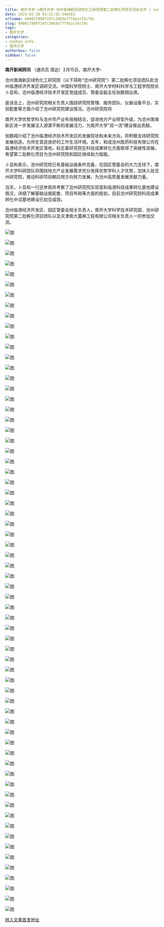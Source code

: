 ```yaml
---
title: 南开大学->南开大学-沧州渤海新区绿色化工研究院第二批孵化项目交流会召开 | nankai.info
date: 2023-02-20 01:21:55.540361
urlname: 040817898f247c2663e77fda1c55c78c
slug: 040817898f247c2663e77fda1c55c78c
tags: 
- 南开大学
categories:
- nankai.info
- 南开大学
authorbox: false
sidebar: false
---
```

**南开新闻网讯** （通讯员 周达）2月15日，南开大学-

沧州渤海新区绿色化工研究院（以下简称“沧州研究院”）第二批孵化项目团队赴沧州临港经济开发区调研交流。中国科学院院士、南开大学材料科学与工程学院院长卜显和，沧州临港经济技术开发区党组成员、管委会副主任张鹏翔出席。

座谈会上，沧州研究院相关负责人围绕研究院管理、服务团队、仪器设备平台、实验配套等方面介绍了沧州研究院建设情况。沧州研究院将
<!--more-->
南开大学优势学科与沧州市产业布局相结合，促进地方产业转型升级，为沧州渤海新区进一步发展注入源源不断的发展活力，为南开大学“双一流”建设做出贡献。

张鹏翔介绍了沧州临港经济技术开发区的发展现状和未来方向，将积极支持研究院发展创造，为师生营造良好的工作生活环境。去年，和成沧州医药科技有限公司在临港经济技术开发区落地，标志着研究院在科技成果转化方面取得了突破性进展。希望第二批孵化项目为沧州研究院和园区继续助力赋能。

卜显和表示，沧州研究院已有基础设施条件完备，在园区管委会的大力支持下，南开大学科研团队将围绕地方产业发展需求充分发挥优势学科人才优势，加快入驻沧州研究院，推动科研项目朝应用方向努力发展，为沧州高质量发展贡献力量。

当天，卜显和一行还参观并考察了沧州研究院实验室和临港科技成果转化基地建设情况，详细了解基础设施配套、项目布局等方面的规划。目前沧州研究院科技成果转化中试基地建设已初见成效。

沧州临港经济开发区、园区管委会相关负责人，南开大学科学技术研究部、沧州研究院第二批孵化项目团队以及天津南大蓖麻工程有限公司相关负责人一同参加交流。

![图](http://news.nankai.edu.cn/ywsd/system/2023/02/17/g)

![图](http://news.nankai.edu.cn/ywsd/system/2023/02/17/p)

![图](http://news.nankai.edu.cn/ywsd/system/2023/02/17/j)

![图](http://news.nankai.edu.cn/ywsd/system/2023/02/17/)

![图](http://news.nankai.edu.cn/ywsd/system/2023/02/17/1)

![图](http://news.nankai.edu.cn/ywsd/system/2023/02/17/a)

![图](http://news.nankai.edu.cn/ywsd/system/2023/02/17/b)

![图](http://news.nankai.edu.cn/ywsd/system/2023/02/17/e)

![图](http://news.nankai.edu.cn/ywsd/system/2023/02/17/9)

![图](http://news.nankai.edu.cn/ywsd/system/2023/02/17/9)

![图](http://news.nankai.edu.cn/ywsd/system/2023/02/17/5)

![图](http://news.nankai.edu.cn/ywsd/system/2023/02/17/5)

![图](http://news.nankai.edu.cn/ywsd/system/2023/02/17/_)

![图](http://news.nankai.edu.cn/ywsd/system/2023/02/17/1)

![图](http://news.nankai.edu.cn/ywsd/system/2023/02/17/5)

![图](http://news.nankai.edu.cn/ywsd/system/2023/02/17/7)

![图](http://news.nankai.edu.cn/ywsd/system/2023/02/17/9)

![图](http://news.nankai.edu.cn/ywsd/system/2023/02/17/4)

![图](http://news.nankai.edu.cn/ywsd/system/2023/02/17/0)

![图](http://news.nankai.edu.cn/ywsd/system/2023/02/17/0)

![图](http://news.nankai.edu.cn/ywsd/system/2023/02/17/0)

![图](http://news.nankai.edu.cn/ywsd/system/2023/02/17/3)

![图](http://news.nankai.edu.cn/ywsd/system/2023/02/17/0)

![图](http://news.nankai.edu.cn/ywsd/system/2023/02/17/0)

![图](http://news.nankai.edu.cn/)

![图](http://news.nankai.edu.cn/ywsd/system/2023/02/17/7)

![图](http://news.nankai.edu.cn/ywsd/system/2023/02/17/9)

![图](http://news.nankai.edu.cn/ywsd/system/2023/02/17/4)

![图](http://news.nankai.edu.cn/)

![图](http://news.nankai.edu.cn/ywsd/system/2023/02/17/0)

![图](http://news.nankai.edu.cn/ywsd/system/2023/02/17/0)

![图](http://news.nankai.edu.cn/ywsd/system/2023/02/17/0)

![图](http://news.nankai.edu.cn/)

![图](http://news.nankai.edu.cn/ywsd/system/2023/02/17/3)

![图](http://news.nankai.edu.cn/ywsd/system/2023/02/17/0)

![图](http://news.nankai.edu.cn/ywsd/system/2023/02/17/0)

![图](http://news.nankai.edu.cn/)

![图](http://news.nankai.edu.cn/ywsd/system/2023/02/17/c)

![图](http://news.nankai.edu.cn/ywsd/system/2023/02/17/i)

![图](http://news.nankai.edu.cn/ywsd/system/2023/02/17/p)

![图](http://news.nankai.edu.cn/)

![图](http://news.nankai.edu.cn/ywsd/system/2023/02/17/n)

![图](http://news.nankai.edu.cn/ywsd/system/2023/02/17/c)

![图](http://news.nankai.edu.cn/ywsd/system/2023/02/17/)

![图](http://news.nankai.edu.cn/ywsd/system/2023/02/17/u)

![图](http://news.nankai.edu.cn/ywsd/system/2023/02/17/d)

![图](http://news.nankai.edu.cn/ywsd/system/2023/02/17/e)

![图](http://news.nankai.edu.cn/ywsd/system/2023/02/17/)

![图](http://news.nankai.edu.cn/ywsd/system/2023/02/17/i)

![图](http://news.nankai.edu.cn/ywsd/system/2023/02/17/a)

![图](http://news.nankai.edu.cn/ywsd/system/2023/02/17/k)

![图](http://news.nankai.edu.cn/ywsd/system/2023/02/17/n)

![图](http://news.nankai.edu.cn/ywsd/system/2023/02/17/a)

![图](http://news.nankai.edu.cn/ywsd/system/2023/02/17/n)

![图](http://news.nankai.edu.cn/ywsd/system/2023/02/17/)

![图](http://news.nankai.edu.cn/ywsd/system/2023/02/17/s)

![图](http://news.nankai.edu.cn/ywsd/system/2023/02/17/w)

![图](http://news.nankai.edu.cn/ywsd/system/2023/02/17/e)

![图](http://news.nankai.edu.cn/ywsd/system/2023/02/17/n)

![图](http://news.nankai.edu.cn/)

![图](http://news.nankai.edu.cn/)

![图](http://news.nankai.edu.cn/ywsd/system/2023/02/17/:)

![图](http://news.nankai.edu.cn/ywsd/system/2023/02/17/p)

![图](http://news.nankai.edu.cn/ywsd/system/2023/02/17/t)

![图](http://news.nankai.edu.cn/ywsd/system/2023/02/17/t)

![图](http://news.nankai.edu.cn/ywsd/system/2023/02/17/h)

[转入文章首发地址](http://news.nankai.edu.cn/ywsd/system/2023/02/17/030054407.shtml)